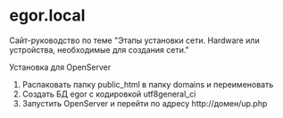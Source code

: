 # egor.local

Сайт-руководство по теме "Этапы установки сети. Hardware или устройства, необходимые для создания сети."

Установка для OpenServer

1. Распаковать папку public_html в папку domains и переименовать
2. Создать БД egor с кодировкой utf8general_ci
3. Запустить OpenServer и перейти по адресу http://домен/up.php
